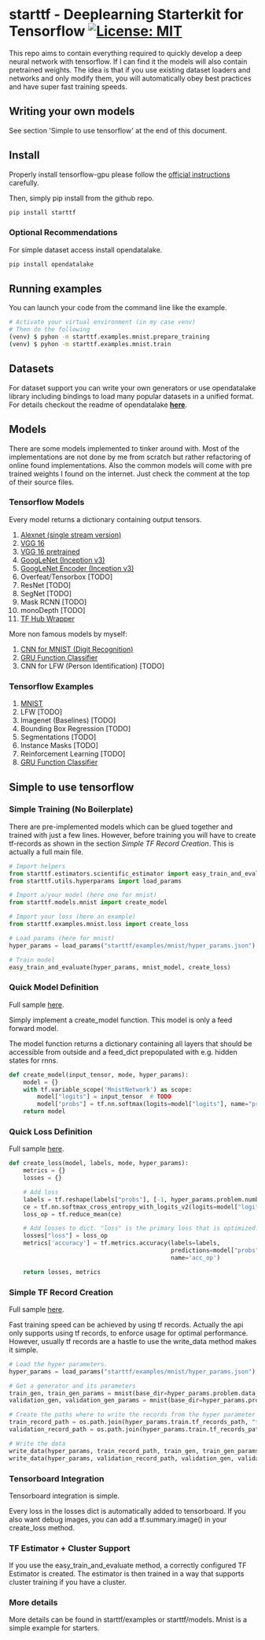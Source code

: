 # starttf - Deeplearning Starterkit for Tensorflow [![License: MIT](https://img.shields.io/badge/License-MIT-yellow.svg)](LICENSE)

This repo aims to contain everything required to quickly develop a deep neural network with tensorflow.
If I can find it the models will also contain pretrained weights.
The idea is that if you use existing dataset loaders and networks and only modify them, you will automatically obey best practices and have super fast training speeds.

## Writing your own models

See section 'Simple to use tensorflow' at the end of this document.


## Install

Properly install tensorflow-gpu please follow the [official instructions](https://www.tensorflow.org/install/) carefully.

Then, simply pip install from the github repo.

```bash
pip install starttf
```

### Optional Recommendations

For simple dataset access install opendatalake.

```bash
pip install opendatalake
```

## Running examples

You can launch your code from the command line like the example.

```bash
# Activate your virtual environment (in my case venv)
# Then do the following
(venv) $ pyhon -m starttf.examples.mnist.prepare_training
(venv) $ pyhon -m starttf.examples.mnist.train
```

## Datasets

For dataset support you can write your own generators or use opendatalake library including bindings to load many popular datasets in a unified format.
For details checkout the readme of opendatalake [**here**](https://github.com/penguinmenac3/opendatalake/blob/master/README.md).

## Models

There are some models implemented to tinker around with.
Most of the implementations are not done by me from scratch but rather refactoring of online found implementations.
Also the common models will come with pre trained weights I found on the internet.
Just check the comment at the top of their source files.

### Tensorflow Models

Every model returns a dictionary containing output tensors.

1. [Alexnet (single stream version)](starttf/models/alexnet.py)
2. [VGG 16](starttf/models/vgg16.py)
3. [VGG 16 pretrained](starttf/models/vgg16_encoder.py)
4. [GoogLeNet (Inception v3)](starttf/models/inception_v3.py)
5. [GoogLeNet Encoder (Inception v3)](starttf/models/inception_v3_encoder.py)
6. Overfeat/Tensorbox [TODO]
7. ResNet [TODO]
8. SegNet [TODO]
9. Mask RCNN [TODO]
10. monoDepth [TODO]
11. [TF Hub Wrapper](starttf/models/tf_hub_wrapper.py)

More non famous models by myself:

1. [CNN for MNIST (Digit Recognition)](starttf/models/mnist.py)
2. [GRU Function Classifier](starttf/models/gru_function_classifier.py)
3. CNN for LFW (Person Identification) [TODO]

### Tensorflow Examples

1. [MNIST](starttf/examples/mnist)
2. LFW [TODO]
3. Imagenet (Baselines) [TODO]
4. Bounding Box Regression [TODO]
5. Segmentations [TODO]
6. Instance Masks [TODO]
7. Reinforcement Learning [TODO]
8. [GRU Function Classifier](starttf/examples/gru_function_classifier)

## Simple to use tensorflow


### Simple Training (No Boilerplate)

There are pre-implemented models which can be glued together and trained with just a few lines.
However, before training you will have to create tf-records as shown in the section *Simple TF Record Creation*.
This is actually a full main file.

```python
# Import helpers
from starttf.estimators.scientific_estimator import easy_train_and_evaluate
from starttf.utils.hyperparams import load_params

# Import a/your model (here one for mnist)
from starttf.models.mnist import create_model

# Import your loss (here an example)
from starttf.examples.mnist.loss import create_loss

# Load params (here for mnist)
hyper_params = load_params("starttf/examples/mnist/hyper_params.json")

# Train model
easy_train_and_evaluate(hyper_params, mnist_model, create_loss)
```

### Quick Model Definition

Full sample [here](https://github.com/penguinmenac3/starttf/blob/master/starttf/models/mnist.py).

Simply implement a create_model function.
This model is only a feed forward model.

The model function returns a dictionary containing all layers that should be accessible from outside and a feed_dict prepopulated with e.g. hidden states for rnns.

```python
def create_model(input_tensor, mode, hyper_params):
    model = {}
    with tf.variable_scope('MnistNetwork') as scope:
        model["logits"] = input_tensor  # TODO
        model["probs"] = tf.nn.softmax(logits=model["logits"], name="probs")
    return model
```

### Quick Loss Definition

Full sample [here](https://github.com/penguinmenac3/starttf/blob/master/starttf/examples/mnist/loss.py).

```python
def create_loss(model, labels, mode, hyper_params):
    metrics = {}
    losses = {}

    # Add loss
    labels = tf.reshape(labels["probs"], [-1, hyper_params.problem.number_of_categories])
    ce = tf.nn.softmax_cross_entropy_with_logits_v2(logits=model["logits"], labels=labels)
    loss_op = tf.reduce_mean(ce)

    # Add losses to dict. "loss" is the primary loss that is optimized.
    losses["loss"] = loss_op
    metrics['accuracy'] = tf.metrics.accuracy(labels=labels,
                                              predictions=model["probs"],
                                              name='acc_op')

    return losses, metrics
```

### Simple TF Record Creation

Full sample [here](https://github.com/penguinmenac3/starttf/blob/master/starttf/examples/mnist/prepare_training.py).

Fast training speed can be achieved by using tf records.
Actually the api only supports using tf records, to enforce usage for optimal performance.
However, usually tf records are a hastle to use the write_data method makes it simple.

```python
# Load the hyper parameters.
hyper_params = load_params("starttf/examples/mnist/hyper_params.json")

# Get a generator and its parameters
train_gen, train_gen_params = mnist(base_dir=hyper_params.problem.data_path, phase="train")
validation_gen, validation_gen_params = mnist(base_dir=hyper_params.problem.data_path, phase="validation")

# Create the paths where to write the records from the hyper parameter file.
train_record_path = os.path.join(hyper_params.train.tf_records_path, "train")
validation_record_path = os.path.join(hyper_params.train.tf_records_path, "validation")

# Write the data
write_data(hyper_params, train_record_path, train_gen, train_gen_params, 4)
write_data(hyper_params, validation_record_path, validation_gen, validation_gen_params, 2)
```

### Tensorboard Integration

Tensorboard integration is simple.

Every loss in the losses dict is automatically added to tensorboard.
If you also want debug images, you can add a tf.summary.image() in your create_loss method.

### TF Estimator + Cluster Support

If you use the easy_train_and_evaluate method, a correctly configured TF Estimator is created.
The estimator is then trained in a way that supports cluster training if you have a cluster.

### More details

More details can be found in starttf/examples or starttf/models. Mnist is a simple example for starters.
